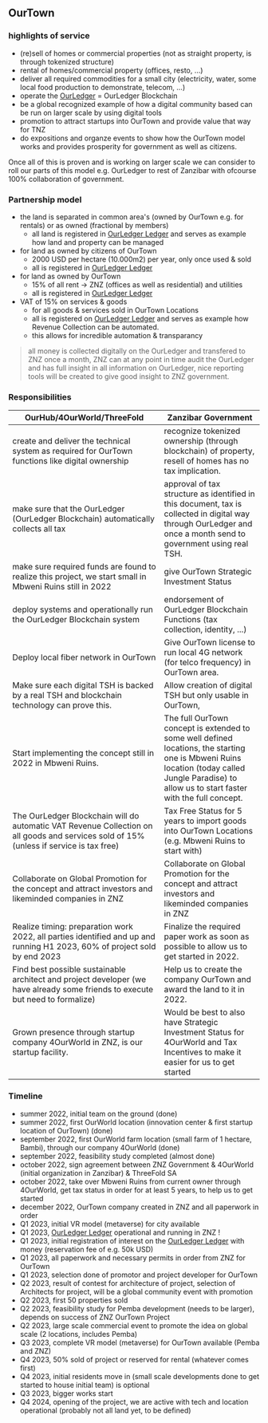 
## OurTown

### highlights of service

- (re)sell of homes or commercial properties (not as straight property, is through tokenized structure)
- rental of homes/commercial property (offices, resto, ...)
- deliver all required commodities for a small city (electricity, water, some local food production to demonstrate, telecom, ...)
- operate the [OurLedger](/ourinternet/ourledger/ourledger.md) = OurLedger Blockchain 
- be a global recognized example of how a digital community based can be run on larger scale by using digital tools
- promotion to attract startups into OurTown and provide value that way for TNZ
- do expositions and organze events to show how the OurTown model works and provides prosperity for government as well as citizens.

Once all of this is proven and is working on larger scale we can consider to roll our parts of this model e.g. OurLedger to rest of Zanzibar with ofcourse 100% collaboration of government.

### Partnership model

- the land is separated in common area's (owned by OurTown e.g. for rentals) or as owned (fractional by members)
    - all land is registered in [OurLedger Ledger](/ourinternet/ourledger/ourledger.md) and serves as example how land and property can be managed
- for land as owned by citizens of OurTown
    - 2000 USD per hectare (10.000m2) per year, only once used & sold
    - all is registered in [OurLedger Ledger](/ourinternet/ourledger/ourledger.md)
- for land as owned by OurTown
    - 15% of all rent -> ZNZ (offices as well as residential) and utilities
    - all is registered in [OurLedger Ledger](/ourinternet/ourledger/ourledger.md)
- VAT of 15% on services & goods
    - for all goods & services sold in OurTown Locations
    - all is registered on [OurLedger Ledger](/ourinternet/ourledger/ourledger.md) and serves as example how Revenue Collection can be automated.
    - this allows for incredible automation & transparancy

> all money is collected digitally on the OurLedger and transfered to ZNZ once a month, ZNZ can at any point in time audit the OurLedger and has full insight in all information on OurLedger, nice reporting tools will be created to give good insight to ZNZ government.

### Responsibilities

| **OurHub/4OurWorld/ThreeFold**                                                                                                                       | **Zanzibar Government**                                                                                                                                                                          |
|-----------------------------------------------------------------------------------------------------------------------------------------------|--------------------------------------------------------------------------------------------------------------------------------------------------------------------------------------------------|
| create and deliver the technical system as required for OurTown functions like digital ownership                                              | recognize tokenized ownership (through blockchain) of property, resell of homes has no tax implication.                                                                                          |
| make sure that the OurLedger (OurLedger Blockchain) automatically collects all tax                                                            | approval of tax structure as identified in this document, tax is collected in digital way through OurLedger and once a month send to government using real TSH.                                        |
| make sure required funds are found to realize this project, we start small in Mbweni Ruins still in 2022                                      | give OurTown Strategic Investment Status                                                                                                                                                         |
| deploy systems and operationally run the OurLedger Blockchain system                                                                    | endorsement of OurLedger Blockchain Functions (tax collection, identity, ...)                                                                                                              |
| Deploy local fiber network in OurTown                                                                                                         | Give OurTown license to run local 4G network (for telco frequency) in OurTown area.                                                                                                              |
| Make sure each digital TSH is backed by a real TSH and blockchain technology can prove this.                                                  | Allow creation of digital TSH but only usable in OurTown,                                                                                                                                        |
| Start implementing the concept still in 2022 in Mbweni Ruins.                                                                                 | The full OurTown concept is extended to some well defined locations, the starting one is Mbweni Ruins location (today called Jungle Paradise) to allow us to start faster with the full concept. |
| The OurLedger Blockchain will do automatic VAT Revenue Collection on all goods and services sold of 15% (unless if service is tax free) | Tax Free Status for 5 years to import goods into OurTown Locations (e.g. Mbweni Ruins to start with)                                                                                             |
| Collaborate on Global Promotion for the concept and attract investors and likeminded companies in ZNZ                                         | Collaborate on Global Promotion for the concept and attract investors and likeminded companies in ZNZ                                                                                            |
| Realize timing: preparation work 2022, all parties identified and up and running H1 2023, 60% of project sold by end 2023                     | Finalize the required paper work as soon as possible to allow us to get started in 2022.                                                                                                         |
| Find best possible sustainable architect and project developer (we have already some friends to execute but need to formalize)                | Help us to create the company OurTown and award the land to it in 2022.                                                                                                                          |
| Grown presence through startup company 4OurWorld in ZNZ, is our startup facility.  | Would be best to also have Strategic Investment Status for 4OurWorld and Tax Incentives to make it easier for us to get started | 

### Timeline

- summer 2022, initial team on the ground (done)
- summer 2022, first OurWorld location (innovation center & first startup location of OurTown) (done)
- september 2022, first OurWorld farm location (small farm of 1 hectare, Bambi), through our company 4OurWorld (done)
- september 2022, feasibility study completed (almost done)
- october 2022, sign agreement between ZNZ Government & 4OurWorld (initial organization in Zanzibar) & ThreeFold SA
- october 2022, take over Mbweni Ruins from current owner through 4OurWorld, get tax status in order for at least 5 years, to help us to get started
- december 2022, OurTown company created in ZNZ and all paperwork in order
- Q1 2023, initial VR model (metaverse) for city available
- Q1 2023, [OurLedger Ledger](/ourinternet/ourledger/ourledger.md) operational and running in ZNZ !
- Q1 2023, initial registration of interest on the [OurLedger Ledger](/ourinternet/ourledger/ourledger.md) with money (reservation fee of e.g. 50k USD)
- Q1 2023, all paperwork and necessary permits in order from ZNZ for OurTown
- Q1 2023, selection done of promotor and project developer for OurTown
- Q2 2023, result of contest for architecture of project, selection of Architects for project, will be a global community event with promotion
- Q2 2023, first 50 properties sold
- Q2 2023, feasibility study for Pemba development (needs to be larger), depends on success of ZNZ OurTown Project
- Q2 2023, large scale commercial event to promote the idea on global scale (2 locations, includes Pemba)
- Q3 2023, complete VR model (metaverse) for OurTown available (Pemba and ZNZ)
- Q4 2023, 50% sold of project or reserved for rental (whatever comes first)
- Q4 2023, initial residents move in (small scale developments done to get started to house initial team) is optional
- Q3 2023, bigger works start
- Q4 2024, opening of the project, we are active with tech and location operational (probably not all land yet, to be defined)
